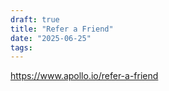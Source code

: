 ```yaml
---
draft: true
title: "Refer a Friend"
date: "2025-06-25"
tags: 
---
```

https://www.apollo.io/refer-a-friend